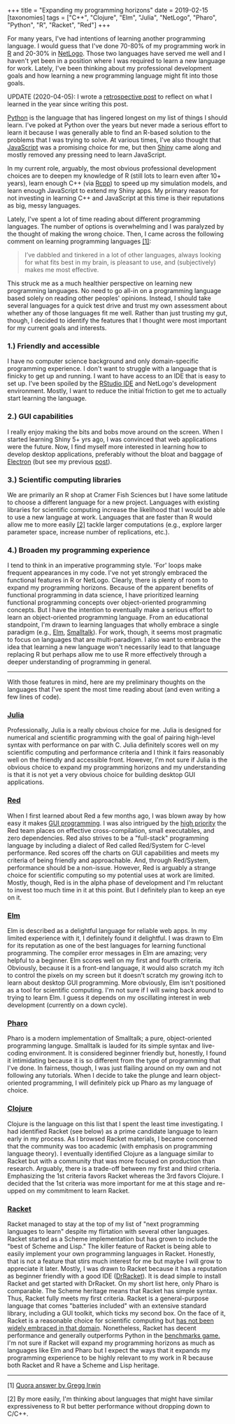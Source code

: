 +++
title = "Expanding my programming horizons"
date = 2019-02-15
[taxonomies]
tags = ["C++", "Clojure", "Elm", "Julia", "NetLogo", "Pharo", "Python", "R", "Racket", "Red"]
+++

For many years, I've had intentions of learning another programming language. I would guess that I've done 70-80% of my programming work in [R](https://www.r-project.org) and 20-30% in [NetLogo](https://ccl.northwestern.edu/netlogo/). Those two languages have served me well and I haven't yet been in a position where I was required to learn a new language for work. Lately, I've been thinking about my professional development goals and how learning a new programming language might fit into those goals.

<!-- more -->

UPDATE (2020-04-05): I wrote a [retrospective post](/posts/programming-horizons-revisited/) to reflect on what I learned in the year since writing this post.

[Python](https://www.python.org) is the language that has lingered longest on my list of things I should learn. I've poked at Python over the years but never made a serious effort to learn it because I was generally able to find an R-based solution to the problems that I was trying to solve. At various times, I've also thought that [JavaScript](https://www.javascript.com) was a promising choice for me, but then [Shiny](https://shiny.rstudio.com) came along and mostly removed any pressing need to learn JavaScript.

In my current role, arguably, the most obvious professional development choices are to deepen my knowledge of R (still lots to learn even after 10+ years), learn enough C++ (via [Rcpp](http://www.rcpp.org)) to speed up my simulation models, and learn enough JavaScript to extend my Shiny apps. My primary reason for not investing in learning C++ and JavaScript at this time is their reputations as big, messy languages.

Lately, I've spent a lot of time reading about different programming languages. The number of options is overwhelming and I was paralyzed by the thought of making the wrong choice. Then, I came across the following comment on learning programming languages [[1]](#1):

>I’ve dabbled and tinkered in a lot of other languages, always looking for what fits best in my brain, is pleasant to use, and (subjectively) makes me most effective.

This struck me as a much healthier perspective on learning new programming languages. No need to go all-in on a programming language based solely on reading other peoples' opinions. Instead, I should take several languages for a quick test drive and trust my own assessment about whether any of those languages fit me well. Rather than just trusting my gut, though, I decided to identify the features that I thought were most important for my current goals and interests. 

### 1.) Friendly and accessible

I have no computer science background and only domain-specific programming experience. I don't want to struggle with a language that is finicky to get up and running. I want to have access to an IDE that is easy to set up. I've been spoiled by the [RStudio IDE](https://www.rstudio.com/products/rstudio/) and NetLogo's development environment. Mostly, I want to reduce the initial friction to get me to actually start learning the language.

### 2.) GUI capabilities

I really enjoy making the bits and bobs move around on the screen. When I started learning Shiny 5+ yrs ago, I was convinced that web applications were the future. Now, I find myself more interested in learning how to develop desktop applications, preferably without the bloat and baggage of [Electron](https://electronjs.org) (but see my previous [post](/post/deploy-shiny-electron/)).

### 3.) Scientific computing libraries

We are primarily an R shop at Cramer Fish Sciences but I have some latitude to choose a different language for a new project. Languages with existing libraries for scientific computing increase the likelihood that I would be able to use a new language at work. Languages that are faster than R would allow me to more easily [[2]](#2) tackle larger computations (e.g., explore larger parameter space, increase number of replications, etc.).  

### 4.) Broaden my programming experience

I tend to think in an imperative programming style. 'For' loops make frequent appearances in my code. I've not yet strongly embraced the functional features in R or NetLogo. Clearly, there is plenty of room to expand my programming horizons. Because of the apparent benefits of functional programming in data science, I have prioritized learning functional programming concepts over object-oriented programming concepts. But I have the intention to eventually make a serious effort to learn an object-oriented programming language. From an educational standpoint, I'm drawn to learning languages that wholly embrace a single paradigm (e.g., [Elm](https://elm-lang.org), [Smalltalk](https://en.wikipedia.org/wiki/Smalltalk)). For work, though, it seems most pragmatic to focus on languages that are multi-paradigm. I also want to embrace the idea that learning a new language won't necessarily lead to that language replacing R but perhaps allow me to use R more effectively through a deeper understanding of programming in general.

***

With those features in mind, here are my preliminary thoughts on the languages that I've spent the most time reading about (and even writing a few lines of code). 

### [Julia](https://www.julialang.org)

Professionally, Julia is a really obvious choice for me. Julia is designed for numerical and scientific programming with the goal of pairing high-level syntax with performance on par with C. Julia definitely scores well on my scientific computing and performance criteria and I think it fairs reasonably well on the friendly and accessible front. However, I'm not sure if Julia is the obvious choice to expand my programming horizons and my understanding is that it is not yet a very obvious choice for building desktop GUI applications. 

### [Red](https://www.red-lang.org)

When I first learned about Red a few months ago, I was blown away by how easy it makes [GUI programming](https://redprogramming.com/Short%20Red%20Code%20Examples.html). I was also intrigued by the [high priority](https://www.red-lang.org/p/about.html) the Red team places on effective cross-compilation, small executables, and zero dependencies. Red also strives to be a "full-stack" programming language by including a dialect of Red called Red/System for C-level performance. Red scores off the charts on GUI capabilities and meets my criteria of being friendly and approachable. And, through Red/System, performance should be a non-issue. However, Red is arguably a strange choice for scientific computing so my potential uses at work are limited. Mostly, though, Red is in the alpha phase of development and I'm reluctant to invest too much time in it at this point. But I definitely plan to keep an eye on it.

### [Elm](https://elm-lang.org)

Elm is described as a delightful language for reliable web apps. In my limited experience with it, I definitely found it delightful. I was drawn to Elm for its reputation as one of the best languages for learning functional programming. The compiler error messages in Elm are amazing; very helpful to a beginner. Elm scores well on my first and fourth criteria. Obviously, because it is a front-end language, it would also scratch my itch to control the pixels on my screen but it doesn't scratch my growing itch to learn about desktop GUI programming. More obviously, Elm isn't positioned as a tool for scientific computing. I'm not sure if I will swing back around to trying to learn Elm. I guess it depends on my oscillating interest in web development (currently on a down cycle). 

### [Pharo](https://pharo.org)

Pharo is a modern implementation of Smalltalk; a pure, object-oriented programming languge. Smalltalk is lauded for its simple syntax and live-coding environment. It is considered beginner friendly but, honestly, I found it intimidating because it is so different from the type of programming that I've done. In fairness, though, I was just flailing around on my own and not following any tutorials. When I decide to take the plunge and learn object-oriented programming, I will definitely pick up Pharo as my language of choice.

### [Clojure](https://clojure.org)

Clojure is the language on this list that I spent the least time investigating. I had identified Racket (see below) as a prime candidate language to learn early in my process. As I browsed Racket materials, I became concerned that the community was too academic (with emphasis on programming language theory). I eventually identified Clojure as a language similar to Racket but with a community that was more focused on production than research. Arguably, there is a trade-off between my first and third criteria. Emphasizing the 1st criteria favors Racket whereas the 3rd favors Clojure. I decided that the 1st criteria was more important for me at this stage and re-upped on my commitment to learn Racket.

### [Racket](https://www.racket-lang.org)

Racket managed to stay at the top of my list of "next programming languages to learn" despite my flirtation with several other languages. Racket started as a Scheme implementation but has grown to include the "best of Scheme and Lisp." The killer feature of Racket is being able to easily implement your own programming languages in Racket. Honestly, that is not a feature that stirs much interest for me but maybe I will grow to appreciate it later. Mostly, I was drawn to Racket because it has a reputation as beginner friendly with a good IDE ([DrRacket](https://docs.racket-lang.org/drracket/index.html)). It is dead simple to install Racket and get started with DrRacket. On my short list here, only Pharo is comparable. The Scheme heritage means that Racket has simple syntax. Thus, Racket fully meets my first criteria. Racket is a general-purpose language that comes "batteries included" with an extensive standard library, including a GUI toolkit, which ticks my second box. On the face of it, Racket is a reasonable choice for scientific computing but [has not been widely embraced in that domain](https://github.com/racket/racket/wiki/Scientific-Computing). Nonetheless, Racket has decent performance and generally outperforms Python in the [benchmarks game.](https://benchmarksgame-team.pages.debian.net/benchmarksgame/fastest/racket-python3.html) I'm not sure if Racket will expand my programming horizons as much as languages like Elm and Pharo but I expect the ways that it expands my programming experience to be highly relevant to my work in R because both Racket and R have a Scheme and Lisp heritage. 

***

<a name="1"></a> [1] [Quora answer by Gregg Irwin](https://www.quora.com/Why-is-using-a-GUI-in-most-of-all-programming-languages-such-a-hassle-given-that-Rebol-and-Red-have-such-elegant-solutions)

<a name="2"></a> [2] By more easily, I'm thinking about languages that might have similar expressiveness to R but better performance without dropping down to C/C++.

